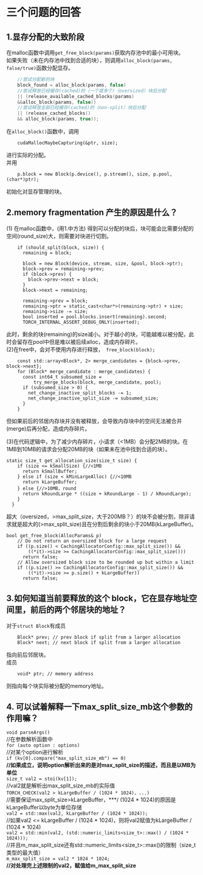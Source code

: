 # 三个问题的回答

## 1.显存分配的大致阶段

在malloc函数中调用`get_free_block(params)`获取内存池中的最小可用块。  
如果失败（未在内存池中找到合适的块），则调用`alloc_block(params, false/true)`函数分配显存。
```cpp
    //尝试分配新的块
    block_found = alloc_block(params, false)
    //尝试释放已经缓存(cached)的（一个或多个）（oversized）块后分配
    || (release_available_cached_blocks(params) 
    &&alloc_block(params, false))
    //尝试释放全部已经缓存(cached)的（non-split）块后分配
    || (release_cached_blocks() 
    && alloc_block(params, true));
```
在`alloc_block()`函数中，调用  
```
	cudaMallocMaybeCapturing(&ptr, size);
```
进行实际的分配。  
并用
```
	p.block = new Block(p.device(), p.stream(), size, p.pool, (char*)ptr);
```
初始化对显存管理的块。

## 2.memory fragmentation 产生的原因是什么？
(1) 在malloc函数中，(用1.中方法) 得到可以分配的块后，块可能会比需要分配的空间(round_size)大，则需要对块进行切割。
```
    if (should_split(block, size)) {
      remaining = block;

      block = new Block(device, stream, size, &pool, block->ptr);
      block->prev = remaining->prev;
      if (block->prev) {
        block->prev->next = block;
      }
      block->next = remaining;

      remaining->prev = block;
      remaining->ptr = static_cast<char*>(remaining->ptr) + size;
      remaining->size -= size;
      bool inserted = pool.blocks.insert(remaining).second;
      TORCH_INTERNAL_ASSERT_DEBUG_ONLY(inserted);
 ```
此时，剩余的块(remaining)的size减小。对于越小的块，可能越难以被分配，此时会留存在pool中但是难以被后续alloc，造成内存碎片。  
(2)在free中，会对不使用内存进行释放，`	free_block(block);`

```
    const std::array<Block*, 2> merge_candidates = {block->prev, block->next};
    for (Block* merge_candidate : merge_candidates) {
      const int64_t subsumed_size =
          try_merge_blocks(block, merge_candidate, pool);
      if (subsumed_size > 0) {
      	net_change_inactive_split_blocks -= 1;
      	net_change_inactive_split_size -= subsumed_size;
      }
    }
```
但如果前后的邻居内存块并没有被释放，会导致内存块中的空间无法被合并(merge)后再分配，造成内存碎片。

(3)在代码逻辑中，为了减少内存碎片，小请求（<1MB）会分配2MB的块。在1MB到10MB的请求会分配20MB的块（如果未在池中找到合适的块）。
```
static size_t get_allocation_size(size_t size) {
    if (size <= kSmallSize) {//<1MB
      return kSmallBuffer;
    } else if (size < kMinLargeAlloc) {//<10MB  
      return kLargeBuffer;
    } else {//>10MB，round
      return kRoundLarge * ((size + kRoundLarge - 1) / kRoundLarge);
    }
  }
```
超大（oversized，>max_split_size，大于200MB？）的块不会被分割，除非请求就是超大的(>max_split_size)且在分割后剩余的块小于20MB(kLargeBuffer)。
```
bool get_free_block(AllocParams& p)
    // Do not return an oversized block for a large request
    if ((p.size() < CachingAllocatorConfig::max_split_size()) &&
        ((*it)->size >= CachingAllocatorConfig::max_split_size()))
      return false;
    // Allow oversized block size to be rounded up but within a limit
    if ((p.size() >= CachingAllocatorConfig::max_split_size()) &&
        ((*it)->size >= p.size() + kLargeBuffer))
      return false;
```

## 3.如何知道当前要释放的这个 block，它在显存地址空间里，前后的两个邻居块的地址？
对于`struct Block`有成员
```
	Block* prev; // prev block if split from a larger allocation
	Block* next; // next block if split from a larger allocation
```
指向前后邻居块。  
成员
```
	void* ptr; // memory address
```
则指向每个块实际被分配的memory地址。

## 4. 可以试着解释一下max_split_size_mb这个参数的作用嘛？
`void parseArgs() `  
//在参数解析函数中  
`for (auto option : options)`  
//对某个option进行解析  
`if (kv[0].compare("max_split_size_mb") == 0)`  
**//如果成立，说明option解析出来的是对max_split_size的描述，而且是以MB为单位**  
`size_t val2 = stoi(kv[1]);`  
//val2就是解析出max_split_size_mb的实际值  
`TORCH_CHECK(val2 > kLargeBuffer / (1024 * 1024)，...)`  
//需要保证max_split_size>kLargeBuffer，***/ (1024 * 1024)的原因是kLargeBuffer以byte为单位存储  
`val2 = std::max(val2, kLargeBuffer / (1024 * 1024));`  
//如果val2 <= kLargeBuffer / (1024 * 1024)，则将val2赋值为kLargeBuffer / (1024 * 1024)  
`val2 = std::min(val2, (std::numeric_limits<size_t>::max() / (1024 * 1024)));`  
//并且m_max_split_size还有std::numeric_limits<size_t>::max()的限制（size_t类型的最大值）  
`m_max_split_size = val2 * 1024 * 1024;`  
**//对处理完上述限制的val2，赋值给m_max_split_size**  

